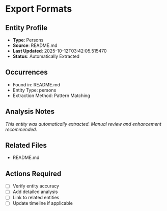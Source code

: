 # Export Formats

## Entity Profile
- **Type**: Persons
- **Source**: README.md
- **Last Updated**: 2025-10-12T03:42:05.515470
- **Status**: Automatically Extracted

## Occurrences
- Found in: README.md
- Entity Type: persons
- Extraction Method: Pattern Matching

## Analysis Notes
*This entity was automatically extracted. Manual review and enhancement recommended.*

## Related Files
- README.md

## Actions Required
- [ ] Verify entity accuracy
- [ ] Add detailed analysis
- [ ] Link to related entities
- [ ] Update timeline if applicable

